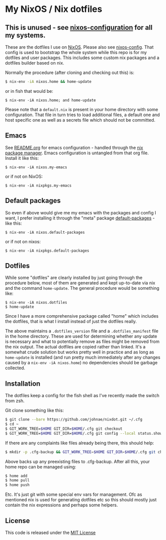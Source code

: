 # My NixOS / Nix dotfiles

## This is unused - see [nixos-configuration](https://github.com/johnae/nixos-configuration) for all my systems.

These are the dotfiles I use on [NixOS](https://nixos.org). Please also see [nixos-config](https://github.com/johnae/nixos-config). That config is used to bootstrap the whole system while this repo is for my dotfiles and user packages. This includes some custom nix packages and a dotfiles builder based on nix.

Normally the procedure (after cloning and checking out this) is:

```sh
$ nix-env -iA nixos.home && home-update
```

or in fish that would be:
```fish
$ nix-env -iA nixos.home; and home-update
```

Please note that a `default.nix` is present in your home directory with some configuration. That file in turn tries to load additional files, a default one and host specific one as well as a secrets file which should not be committed.


## Emacs

See [README.org](.config/nixpkgs/packages/my-emacs/README.org) for emacs configuration - handled through the [nix package manager](https:nixos.org). Emacs configuration is untangled from that org file. Install it like this:

`$ nix-env -iA nixos.my-emacs`

or if not on NixOS:

`$ nix-env -iA nixpkgs.my-emacs`


## Default packages

So even if above would give me my emacs with the packages and config I want, I prefer installing it through the "meta" package [default-packages](.config/nixpkgs/overlays/default-packages.nix) - like this:

`$ nix-env -iA nixos.default-packages`

or if not on nixos:

`$ nix-env -iA nixpkgs.default-packages`


## Dotfiles

While some "dotfiles" are clearly installed by just going through the procedure below, most of them are generated and kept up-to-date via nix and the command `home-update`. The general procedure would be something like:

```
$ nix-env -iA nixos.dotfiles
$ home-update
```

Since I have a more comprehensive package called "home" which includes the dotfiles, that is what I install instead of just the dotfiles really.

The above maintains a `.dotfiles_version` file and a `.dotfiles_manifest` file in the home directory. These are used for determining whether any update is necessary and what to potentially remove as files might be removed from the nix output. The actual dotfiles are copied rather than linked. It's a somewhat crude solution but works pretty well in practice and as long as `home-update` is installed (and run pretty much immediately after any changes caused by a `nix-env -iA nixos.home`) no dependencies should be garbage collected.


## Installation

The dotfiles keep a config for the fish shell as I've recently made the switch from zsh.

Git clone something like this:

```sh
$ git clone --bare https://github.com/johnae/nixdot.git ~/.cfg
$ cd ~
$ GIT_WORK_TREE=$HOME GIT_DIR=$HOME/.cfg git checkout
$ GIT_WORK_TREE=$HOME GIT_DIR=$HOME/.cfg git config --local status.showUntrackedFiles no
```

If there are any complaints like files already being there, this should help:

```sh
$ mkdir -p .cfg-backup && GIT_WORK_TREE=$HOME GIT_DIR=$HOME/.cfg git checkout 2>&1 | egrep "\s+\." | awk '{print $1}' | xargs -I{} mv {} .cfg-backup/{}
```

Above backs up any preexisting files to .cfg-backup. After all this, your home repo can be managed using:

```sh
$ home add
$ home pull
$ home push
```

Etc. It's just git with some special env vars for management. Ofc as mentioned nix is used for generating dotfiles etc so this should mostly just contain the nix expressions and perhaps some helpers.


## License

This code is released under the [MIT License](http://opensource.org/licenses/MIT)